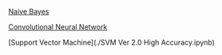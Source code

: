 [Naive Bayes](./naive_bayes.ipynb)

[Convolutional Neural Network](./cnn.ipynb)

[Support Vector Machine](./SVM Ver 2.0 High Accuracy.ipynb)

